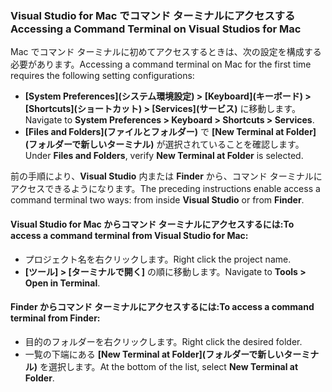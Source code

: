 ### <a name="accessing-a-command-terminal-on-visual-studios-for-mac"></a><span data-ttu-id="35b4a-101">Visual Studio for Mac でコマンド ターミナルにアクセスする</span><span class="sxs-lookup"><span data-stu-id="35b4a-101">Accessing a Command Terminal on Visual Studios for Mac</span></span>

<span data-ttu-id="35b4a-102">Mac でコマンド ターミナルに初めてアクセスするときは、次の設定を構成する必要があります。</span><span class="sxs-lookup"><span data-stu-id="35b4a-102">Accessing a command terminal on Mac for the first time requires the following setting configurations:</span></span>

* <span data-ttu-id="35b4a-103">**[System Preferences]\(システム環境設定\) > [Keyboard]\(キーボード\) > [Shortcuts]\(ショートカット\) > [Services]\(サービス\)** に移動します。</span><span class="sxs-lookup"><span data-stu-id="35b4a-103">Navigate to **System Preferences > Keyboard > Shortcuts > Services**.</span></span>
* <span data-ttu-id="35b4a-104">**[Files and Folders]\(ファイルとフォルダー\)** で **[New Terminal at Folder]\(フォルダーで新しいターミナル\)** が選択されていることを確認します。</span><span class="sxs-lookup"><span data-stu-id="35b4a-104">Under **Files and Folders**, verify **New Terminal at Folder** is selected.</span></span>

<span data-ttu-id="35b4a-105">前の手順により、**Visual Studio** 内または **Finder** から、コマンド ターミナルにアクセスできるようになります。</span><span class="sxs-lookup"><span data-stu-id="35b4a-105">The preceding instructions enable access a command terminal two ways: from inside **Visual Studio** or from **Finder**.</span></span> 

#### <a name="to-access-a-command-terminal-from-visual-studio-for-mac"></a><span data-ttu-id="35b4a-106">Visual Studio for Mac からコマンド ターミナルにアクセスするには:</span><span class="sxs-lookup"><span data-stu-id="35b4a-106">To access a command terminal from Visual Studio for Mac:</span></span>

* <span data-ttu-id="35b4a-107">プロジェクト名を右クリックします。</span><span class="sxs-lookup"><span data-stu-id="35b4a-107">Right click the project name.</span></span>
* <span data-ttu-id="35b4a-108">**[ツール] > [ターミナルで開く]** の順に移動します。</span><span class="sxs-lookup"><span data-stu-id="35b4a-108">Navigate to **Tools > Open in Terminal**.</span></span>

#### <a name="to-access-a-command-terminal-from-finder"></a><span data-ttu-id="35b4a-109">Finder からコマンド ターミナルにアクセスするには:</span><span class="sxs-lookup"><span data-stu-id="35b4a-109">To access a command terminal from Finder:</span></span>

* <span data-ttu-id="35b4a-110">目的のフォルダーを右クリックします。</span><span class="sxs-lookup"><span data-stu-id="35b4a-110">Right click the desired folder.</span></span>
* <span data-ttu-id="35b4a-111">一覧の下端にある **[New Terminal at Folder]\(フォルダーで新しいターミナル\)** を選択します。</span><span class="sxs-lookup"><span data-stu-id="35b4a-111">At the bottom of the list, select **New Terminal at Folder**.</span></span>
